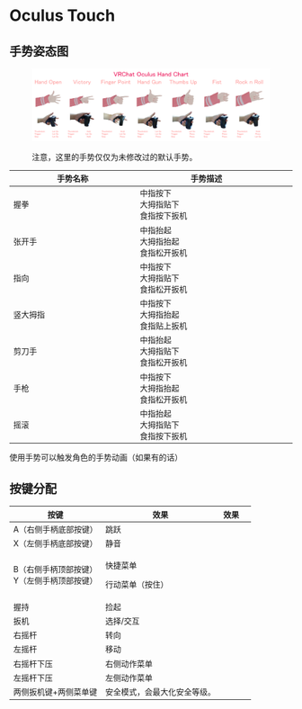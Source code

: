 # Oculus Touch

## 手势姿态图

<figure><img src="../../.gitbook/assets/image (22).png" alt=""><figcaption><p>注意，这里的手势仅仅为未修改过的默认手势。</p></figcaption></figure>



<table><thead><tr><th width="353">手势名称</th><th width="397">手势描述</th><th data-hidden></th><th data-hidden></th></tr></thead><tbody><tr><td>握拳</td><td>中指按下<br>大拇指贴下<br>食指按下扳机</td><td></td><td></td></tr><tr><td>张开手</td><td>中指抬起<br>大拇指抬起<br>食指松开扳机</td><td></td><td></td></tr><tr><td>指向</td><td>中指按下<br>大拇指贴下<br>食指松开扳机</td><td></td><td></td></tr><tr><td>竖大拇指</td><td>中指按下<br>大拇指抬起<br>食指贴上扳机</td><td></td><td></td></tr><tr><td>剪刀手</td><td>中指抬起<br>大拇指贴下<br>食指松开扳机</td><td></td><td></td></tr><tr><td>手枪</td><td>中指按下<br>大拇指抬起<br>食指松开扳机</td><td></td><td></td></tr><tr><td>摇滚</td><td>中指抬起<br>大拇指贴下<br>食指按下扳机</td><td></td><td></td></tr></tbody></table>

使用手势可以触发角色的手势动画（如果有的话）

## 按键分配



<table><thead><tr><th>按键</th><th>效果</th><th data-hidden>效果</th><th data-hidden></th></tr></thead><tbody><tr><td>A（右侧手柄底部按键）</td><td>跳跃</td><td></td><td></td></tr><tr><td>X（左侧手柄底部按键）</td><td>静音</td><td></td><td></td></tr><tr><td>B（右侧手柄顶部按键）<br>Y（左侧手柄顶部按键）</td><td><p>快捷菜单</p><p>行动菜单（按住）</p></td><td></td><td></td></tr><tr><td>握持</td><td>捡起</td><td></td><td></td></tr><tr><td>扳机</td><td>选择/交互</td><td></td><td></td></tr><tr><td>右摇杆</td><td>转向</td><td></td><td></td></tr><tr><td>左摇杆</td><td>移动</td><td></td><td></td></tr><tr><td>右摇杆下压</td><td>右侧动作菜单</td><td></td><td></td></tr><tr><td>左摇杆下压</td><td>左侧动作菜单</td><td></td><td></td></tr><tr><td>两侧扳机键+两侧菜单键</td><td>安全模式，会最大化安全等级。</td><td></td><td></td></tr></tbody></table>
